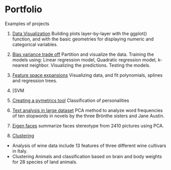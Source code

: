 # Portfolio

Examples of projects

1. [Data Visualization](https://github.com/la6if9/Data-Visual) 
Building plots layer-by-layer with the ggplot() function, and with the basic geometries for displaying numeric and categorical variables.

2. [Bias variance trade off](https://github.com/la6if9/Bias-variance-trade-off)
Partition and visualize the data. 
Training the models using: Linear regression model, Quadratic regression model, k-nearest neighbor.
Visualizing the predictions.
Testing the models.

3. [Feature space expansions](https://github.com/la6if9/Feature-space-expansions)
Visualizing data, and fit polynomials, splines and regression trees.

4. [SVM

5. [Creating a pymetrics tool](https://github.com/la6if9/pymetrics-data)
Classification of personalities

6. [Text analysis in large dataset](https://github.com/la6if9/Text-analysis)
PCA method to analyze word frequencies of ten stopwords in novels by the three Brönthe sisters and Jane Austin.

7. [Eigen faces](https://github.com/la6if9/Eigenfaces)
summarize faces stereotype from 2410 pictures using PCA.

8. [Clustering](https://github.com/la6if9/Clustering) 
 - Analysis of wine data include 13 features of three different wine cultivars in Italy.
 - Clustering Animals and classification based on brain and body weights for 28 species of land animals.

